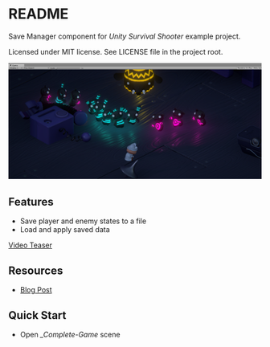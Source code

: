 README
======

Save Manager component for _Unity Survival Shooter_ example project.

Licensed under MIT license. See LICENSE file in the project root.

![Save Manager](/Resources/cover_screenshot.png?raw=true "Save Manager")

Features
--------

- Save player and enemy states to a file
- Load and apply saved data

[Video Teaser](https://www.youtube.com/watch?v=23U4S5mogQw "Unity SurvivalShooter - Game Save Functionality")<br>

Resources
---
* [Blog Post](https://wordpress.com/post/bartlomiejwolk.wordpress.com/1910)    

Quick Start
------------------

- Open _\_Complete-Game_ scene
